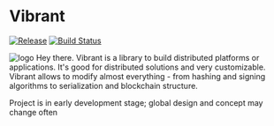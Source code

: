 # Vibrant

[![Release](https://jitpack.io/v/vibrantkt/core.svg)](https://jitpack.io/#vibrantkt/core)
[![Build Status](https://travis-ci.org/vibrantkt/core.svg?branch=master)](https://travis-ci.org/vibrantkt/core)

![logo](https://psv4.userapi.com/c834702/u94437779/docs/d12/fb1e83d31141/vibrant2.png?extra=t5bgQUm1HQUYWZpjS57XWkE1Fpg-NJLxoqvJqyAyOEQy6KSUJjqfRsSAfXLURe10MlMPb6LpOuna_O_zUSTbcATwZBV7sHMNgH0sYHwwJ4zxWLPPpg8bEjfMYZvtoeytwqL4SzKmxg)
Hey there. Vibrant is a library to build distributed platforms or applications. It's good for distributed solutions and very customizable. Vibrant allows to modify almost everything - from hashing and signing algorithms to serialization and blockchain structure.

Project is in early development stage; global design and concept may change often
